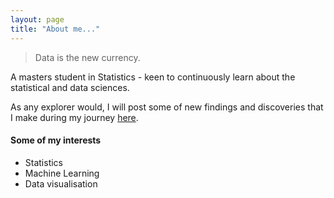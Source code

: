 ```yaml
---
layout: page
title: "About me..."
---
```


 > Data is the new currency.

A masters student in Statistics - keen to continuously learn about the statistical and data sciences. 

As any explorer would, I will post some of new findings and discoveries that I make during my journey [here](https://yovna26.github.io/blog/). 


#### Some of my interests

- Statistics
- Machine Learning
- Data visualisation
